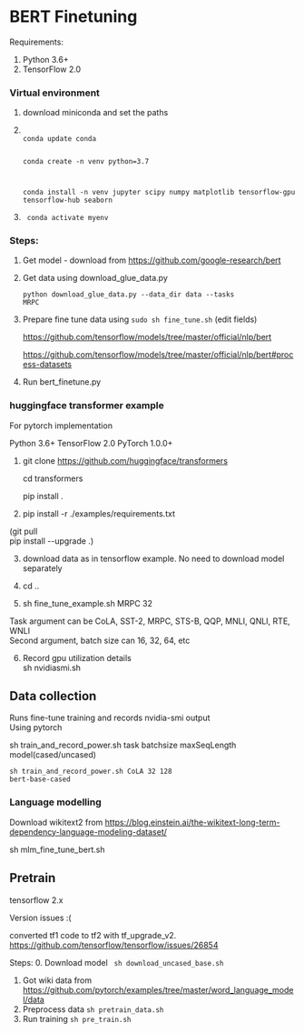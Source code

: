 # BERT Finetuning

Requirements:

1. Python 3.6+
2. TensorFlow 2.0

### Virtual environment

1. download miniconda and set the paths
2. <code>
   conda update conda

   conda create -n venv python=3.7

   conda install -n venv jupyter scipy numpy matplotlib tensorflow-gpu tensorflow-hub seaborn
   </code>

3. <code> conda activate myenv</code>
<!-- 
4. <code> pip install tf-models-nightly </code>  -->

### Steps:

1. Get model - download from https://github.com/google-research/bert

2. Get data using download_glue_data.py

   <code>python download_glue_data.py --data_dir data --tasks MRPC</code>

3. Prepare fine tune data using <code>sudo sh fine_tune.sh</code>
   (edit fields)

   https://github.com/tensorflow/models/tree/master/official/nlp/bert

   https://github.com/tensorflow/models/tree/master/official/nlp/bert#process-datasets

4. Run bert_finetune.py


### huggingface transformer example

For pytorch implementation

Python 3.6+ TensorFlow 2.0 PyTorch 1.0.0+

1. git clone https://github.com/huggingface/transformers

    cd transformers

    pip install .

2. pip install -r ./examples/requirements.txt

(git pull \
pip install --upgrade .)


3. download data as in tensorflow example. No need to download model separately

4. cd ..
5. sh fine_tune_example.sh MRPC 32

Task argument can be CoLA, SST-2, MRPC, STS-B, QQP, MNLI, QNLI, RTE, WNLI \
Second argument, batch size can 16, 32, 64, etc

6. Record gpu utilization details \
 sh nvidiasmi.sh

## Data collection
Runs fine-tune training and records nvidia-smi output \
Using pytorch 

sh train_and_record_power.sh task batchsize maxSeqLength model(cased/uncased)

<code>sh train_and_record_power.sh CoLA 32 128 bert-base-cased</code>
 
### Language modelling

Download wikitext2 from https://blog.einstein.ai/the-wikitext-long-term-dependency-language-modeling-dataset/

sh mlm_fine_tune_bert.sh


## Pretrain
tensorflow 2.x

Version issues :(

converted tf1 code to tf2 with tf_upgrade_v2. \
https://github.com/tensorflow/tensorflow/issues/26854

Steps:
0. Download model <code> sh download_uncased_base.sh </code>
1. Got wiki data from https://github.com/pytorch/examples/tree/master/word_language_model/data 
2. Preprocess data <code>sh pretrain_data.sh</code>
3. Run training <code>sh pre_train.sh </code>
